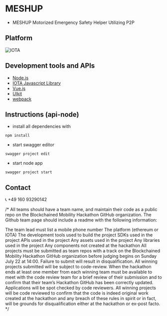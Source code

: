 # MESHUP
* MESHUP    Motorized Emergency Safety Helper Utilizing P2P

## Platform
![IOTA](https://upload.wikimedia.org/wikipedia/commons/thumb/a/ad/Iota_logo.png/320px-Iota_logo.png)

## Development tools and APIs
- [Node.js](https://nodejs.org/en/)
- [IOTA Javascript Library](https://github.com/iotaledger/iota.lib.js/)
- [Vue.js](https://vuejs.org)
- [UIkit](https://getuikit.com)
- [webpack](https://webpack.js.org)

## Instructions (api-node)

* install all dependencies with
```
npm install
```
* start swagger editor
```
swagger project edit
```
* start node app
```
swagger project start
```

## Contact
:telephone_receiver: +49 160 93290142

/*
All teams should have a team name, and maintain their code as a public repo on the Blockchained Mobility Hackathon GitHub organization. The Github team page should include a readme with the following information:

The team lead must list a mobile phone number
The platform (ethereum or IOTA)
The development tools used to build the project
SDKs used in the project
APIs used in the project
Any assets used in the project
Any libraries used in the project
Any components not created at the hackathon
All projects must be submitted as team repos with a track on the Blockchained Mobility Hackathon GitHub organization before judging begins on Sunday July 22 at 14:00. Failure to submit will result in disqualification.
All winning projects submitted will be subject to code-review. When the hackathon ends at least one member from each winning team must be available to meet with the code review team for a brief review of their submission and to confirm that their team’s Hackathon GitHub has been correctly updated. Applications will be spot checked by code reviewers. All winning projects will be code reviewed to confirm that the code is indeed original work created at the hackathon and any breach of these rules in spirit or in fact, will be grounds for disqualification either at the hackathon or ex-post facto.
*/
